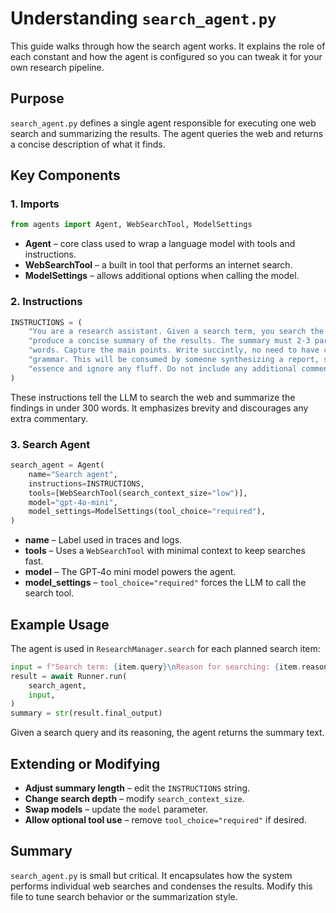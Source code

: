 # Understanding `search_agent.py`

This guide walks through how the search agent works. It explains the role of each constant and how the agent is configured so you can tweak it for your own research pipeline.

## Purpose

`search_agent.py` defines a single agent responsible for executing one web search and summarizing the results. The agent queries the web and returns a concise description of what it finds.

## Key Components

### 1. Imports
```python
from agents import Agent, WebSearchTool, ModelSettings
```
* **Agent** – core class used to wrap a language model with tools and instructions.
* **WebSearchTool** – a built in tool that performs an internet search.
* **ModelSettings** – allows additional options when calling the model.

### 2. Instructions
```python
INSTRUCTIONS = (
    "You are a research assistant. Given a search term, you search the web for that term and "
    "produce a concise summary of the results. The summary must 2-3 paragraphs and less than 300 "
    "words. Capture the main points. Write succintly, no need to have complete sentences or good "
    "grammar. This will be consumed by someone synthesizing a report, so its vital you capture the "
    "essence and ignore any fluff. Do not include any additional commentary other than the summary itself."
)
```
These instructions tell the LLM to search the web and summarize the findings in under 300 words. It emphasizes brevity and discourages any extra commentary.

### 3. Search Agent
```python
search_agent = Agent(
    name="Search agent",
    instructions=INSTRUCTIONS,
    tools=[WebSearchTool(search_context_size="low")],
    model="gpt-4o-mini",
    model_settings=ModelSettings(tool_choice="required"),
)
```
* **name** – Label used in traces and logs.
* **tools** – Uses a `WebSearchTool` with minimal context to keep searches fast.
* **model** – The GPT‑4o mini model powers the agent.
* **model_settings** – `tool_choice="required"` forces the LLM to call the search tool.

## Example Usage
The agent is used in `ResearchManager.search` for each planned search item:
```python
input = f"Search term: {item.query}\nReason for searching: {item.reason}"
result = await Runner.run(
    search_agent,
    input,
)
summary = str(result.final_output)
```
Given a search query and its reasoning, the agent returns the summary text.

## Extending or Modifying
* **Adjust summary length** – edit the `INSTRUCTIONS` string.
* **Change search depth** – modify `search_context_size`.
* **Swap models** – update the `model` parameter.
* **Allow optional tool use** – remove `tool_choice="required"` if desired.

## Summary
`search_agent.py` is small but critical. It encapsulates how the system performs individual web searches and condenses the results. Modify this file to tune search behavior or the summarization style.

